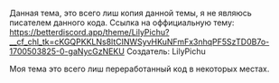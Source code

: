 Данная тема, это всего лиш копия данной темы, я не являюсь писателем данного кода.
Ссылка на оффициальную тему: https://betterdiscord.app/theme/LilyPichu?__cf_chl_tk=cKGQPKKLNs8ltCINWSyvHKuNFmFx3nhqPF5SzTD0B7o-1700503825-0-gaNycGzNEKU
Создатель: LilyPichu

Моя тема это всего лиш переработанный код в некоторых местах.
